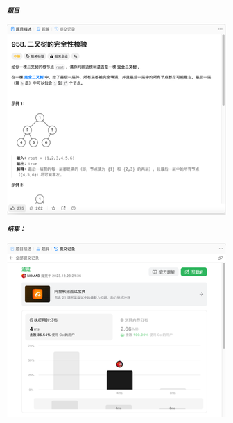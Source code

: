 ##### [题目](https://leetcode.cn/problems/check-completeness-of-a-binary-tree/description/)
![pic](img.png)
##### 结果：
![pic](result.png)